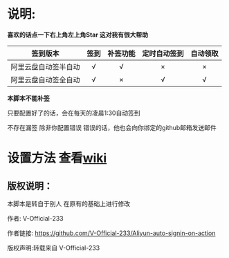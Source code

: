 # 说明:

**喜欢的话点一下右上角左上角Star 这对我有很大帮助**

签到版本  | 签到 | 补签功能 | 定时自动签到|自动领取|
------------- | :---: | :---: | :---: | :---:
阿里云盘自动签半自动  | √ | √ | × | × |
阿里云盘自动签全自动  | √ | × | √ | √ |

**本脚本不能补签**

只要配置好了的话，会在每天的凌晨1:30自动签到

不存在漏签 除非你配置错误 错误的话，他也会向你绑定的github邮箱发送邮件

# 设置方法 查看[wiki](https://github.com/fgr178707/aliyunpan-automation/wiki/%E4%BD%BF%E7%94%A8%E6%95%99%E7%A8%8B)

## 版权说明：
本脚本是转自于别人 在原有的基础上进行修改

作者: V-Official-233

作者链接: https://github.com/V-Official-233/Aliyun-auto-signin-on-action

版权声明:转载来自 V-Official-233
